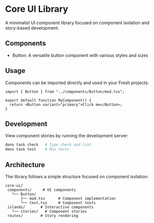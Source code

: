 # Core UI Library

A minimalist UI component library focused on component isolation and story-based
development.

## Components

- Button: A versatile button component with various styles and sizes

## Usage

Components can be imported directly and used in your Fresh projects:

```tsx
import { Button } from "../components/Button/mod.tsx";

export default function MyComponent() {
  return <Button variant="primary">Click me</Button>;
}
```

## Development

View component stories by running the development server:

```bash
deno task check   # Type check and lint
deno task test    # Run tests
```

## Architecture

The library follows a simple structure focused on component isolation:

```
core-ui/
 components/     # UI components
   └── Button/
       ├── mod.tsx      # Component implementation
       └── test.tsx     # Component tests
 islands/       # Interactive components
   └── stories/   # Component stories
 routes/        # Story rendering
```
